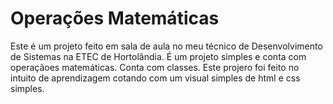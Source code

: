 # Operações Matemáticas

Este é um projeto feito em sala de aula no meu técnico de Desenvolvimento de Sistemas na ETEC de Hortolândia.
É um projeto simples e conta com operaçãoes matemáticas. 
Conta com classes.
Este projero foi feito no intuito de aprendizagem cotando com um visual simples de html e css simples.

